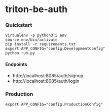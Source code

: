 # triton-be-auth

### Quickstart

```
virtualenv -p python3.5 env 
source env/bin/activate 
pip install -r requirements.txt
export APP_CONFIG="config.DevelopmentConfig"
python run.py
```

#### Endpoints

* http://localhost:8085/auth/signup 
* http://localhost:8085/auth/login 


### Production

```
export APP_CONFIG="config.ProductionConfig"
```